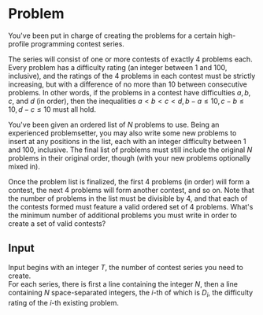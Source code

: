 # Problem

You've been put in charge of creating the problems for a certain high-profile programming contest series.

The series will consist of one or more contests of exactly 4 problems each. Every problem has a difficulty rating (an integer between 1 and 100, inclusive), and the ratings of the 4 problems in each contest must be strictly increasing, but with a difference of no more than 10 between consecutive problems. In other words, if the problems in a contest have difficulties $a, b, c,$ and $d$ (in order), then the inequalities $a < b < c < d, b - a ≤ 10, c - b ≤ 10, d - c ≤ 10$ must all hold.

You've been given an ordered list of $N$ problems to use. Being an experienced problemsetter, you may also write some new problems to insert at any positions in the list, each with an integer difficulty between 1 and 100, inclusive. The final list of problems must still include the original $N$ problems in their original order, though (with your new problems optionally mixed in).

Once the problem list is finalized, the first 4 problems (in order) will form a contest, the next 4 problems will form another contest, and so on. Note that the number of problems in the list must be divisible by 4, and that each of the contests formed must feature a valid ordered set of 4 problems. What's the minimum number of additional problems you must write in order to create a set of valid contests?

## Input

Input begins with an integer $T$, the number of contest series you need to create.  
For each series, there is first a line containing the integer $N$, then a line containing $N$ space-separated integers, the $i$-th of which is $D_i$, the difficulty rating of the $i$-th existing problem.
